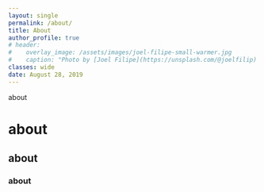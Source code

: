```yaml
---
layout: single
permalink: /about/
title: About
author_profile: true
# header:
#    overlay_image: /assets/images/joel-filipe-small-warmer.jpg
#    caption: "Photo by [Joel Filipe](https://unsplash.com/@joelfilip) on [Unsplash](https://unsplash.com)"
classes: wide
date: August 28, 2019
---
```

about
# about
## about
### about

